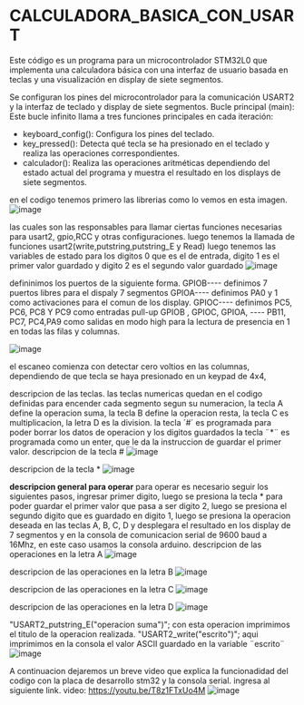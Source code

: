 # CALCULADORA_BASICA_CON_USART
Este código es un programa para un microcontrolador STM32L0 que implementa una calculadora básica con una interfaz de usuario basada en teclas y una visualización en display de siete segmentos. 

Se configuran los pines del microcontrolador para la comunicación USART2 y la interfaz de teclado y display de siete segmentos.
Bucle principal (main): Este bucle infinito llama a tres funciones principales en cada iteración:
   - keyboard_config(): Configura los pines del teclado.
   - key_pressed(): Detecta qué tecla se ha presionado en el teclado y realiza las operaciones correspondientes.
   - calculador(): Realiza las operaciones aritméticas dependiendo del estado actual del programa y muestra el resultado en los displays de siete segmentos.

en el codigo tenemos primero las librerias como lo vemos en esta imagen.
 ![image](https://github.com/ByronRC89/CALCULADORA_BASICA_CON_USART/assets/159856194/4fccc63b-427f-48fb-aa17-a4571c1549ff)
 

las cuales son las responsables para llamar ciertas funciones necesarias para usart2, gpio,RCC y otras configuraciones.
luego tenemos la llamada de funciones usart2(write,putstring,putstring_E y Read)
luego tenemos las variables de estado para los digitos 0 que es el de entrada, digito 1 es el primer valor guardado y digito 2 es el segundo valor guardado
![image](https://github.com/ByronRC89/CALCULADORA_BASICA_CON_USART/assets/159856194/df0020b5-7cb6-46f2-b825-152f62e1c246)


defininimos los puertos de la siguiente forma.
GPIOB---- definimos 7 puertos libres para el dispaly 7 segmentos
GPIOA---- definimos PA0 y 1 como activaciones para el comun de los display.
GPIOC---- definimos PC5, PC6, PC8 Y PC9 como entradas pull-up
GPIOB , GPIOC, GPIOA, ---- PB11, PC7, PC4,PA9 como salidas en modo high para la lectura de presencia en 1 en todas las filas y columnas.

![image](https://github.com/ByronRC89/CALCULADORA_BASICA_CON_USART/assets/159856194/81a9fe53-1f80-454d-a489-26de156005ae)

el escaneo comienza con detectar cero voltios en las columnas, dependiendo de que tecla se haya presionado en un keypad de 4x4,

descripcion de las teclas.
las teclas numericas quedan en el codigo definidas para encender cada segmento segun su numeracion, la tecla A define la operacion suma, la tecla B define la operacion resta, la tecla C es multiplicacion, la letra D es la division.
la tecla ´#´ es programada para poder borrar los datos de operacion y los digitos guardados 
la tecla ¨*¨ es programada como un enter, que le da la instruccion de guardar el primer valor.
descripcion de la tecla #
![image](https://github.com/ByronRC89/CALCULADORA_BASICA_CON_USART/assets/159856194/49710607-baae-4b0d-a273-45d49e5cd8ae)

descripcion de la tecla *
![image](https://github.com/ByronRC89/CALCULADORA_BASICA_CON_USART/assets/159856194/73e446d9-4717-4b86-ba85-9174a445190d)

**descripcion general para operar** 
para operar es necesario seguir los siguientes pasos, ingresar primer digito, luego se presiona  la tecla * para poder guardar el primer valor que pasa a ser digito 2, luego se presiona el segundo digito que es guardado en digito 1, luego se presiona la operacion deseada en las teclas A, B, C, D y desplegara el resultado en los display de 7 segmentos y en la consola de comunicacion serial de 9600 baud a 16Mhz, en este caso usamos la consola arduino.
descripcion de las operaciones en la letra A
![image](https://github.com/ByronRC89/CALCULADORA_BASICA_CON_USART/assets/159856194/33c3257e-7263-4091-8997-88305f8a637c)

descripcion de las operaciones en la letra B
![image](https://github.com/ByronRC89/CALCULADORA_BASICA_CON_USART/assets/159856194/65763dab-442e-458f-989b-db75f04ea4d2)

descripcion de las operaciones en la letra C
![image](https://github.com/ByronRC89/CALCULADORA_BASICA_CON_USART/assets/159856194/1dff5290-11cd-421f-b03c-d43916f83782)

descripcion de las operaciones en la letra D
![image](https://github.com/ByronRC89/CALCULADORA_BASICA_CON_USART/assets/159856194/65e61a7f-2415-43cf-bb53-4a2117407078)


"USART2_putstring_E("operacion suma")"; con esta operacion imprimimos el titulo de la operacion realizada.
"USART2_write("escrito")";  aqui imprimimos en la consola el valor ASCII guardado en la variable ¨escrito¨
![image](https://github.com/ByronRC89/CALCULADORA_BASICA_CON_USART/assets/159856194/8733348e-5e14-4f20-b333-607e6ba6747d)

A continuacion dejaremos un breve video que explica la funcionadidad del codigo con la placa de desarrollo stm32 y la consola serial.
ingresa al siguiente link.
video: https://youtu.be/T8z1FTxUo4M
![image](https://github.com/ByronRC89/CALCULADORA_BASICA_CON_USART/assets/159856194/ff321233-05cf-4861-a1b5-7f421eeebfd1)


